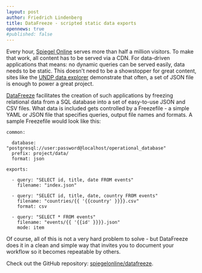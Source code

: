 ```yaml
---
layout: post
author: Friedrich Lindenberg
title: DataFreeze - scripted static data exports
opennews: true
#published: false
---
```


Every hour, [Spiegel Online](http://spiegel.de) serves more than half a million visitors. To
make that work, all content has to be served via a CDN. For data-driven 
applications that means: no dynamic queries can be served easily, data 
needs to be static. This doesn't need to be a showstopper for great
content, sites like the [UNDP data explorer](http://open.undp.org/)
demonstrate that often, a set of JSON file is enough to power a great
project. 

[DataFreeze](https://github.com/spiegelonline/datafreeze) facilitates
the creation of such applications by freezing relational data from a 
SQL database into a set of easy-to-use JSON and CSV files. What data is
included gets controlled by a Freezefile - a simple YAML or JSON file
that specifies queries, output file names and formats. A sample
Freezefile would look like this:
  
    common:

      database: "postgresql://user:password@localhost/operational_database"
      prefix: project/data/
      format: json

    exports:

      - query: "SELECT id, title, date FROM events"
        filename: "index.json"

      - query: "SELECT id, title, date, country FROM events"
        filename: "countries/{{ '{{country' }}}}.csv"
        format: csv

      - query: "SELECT * FROM events"
        filename: "events/{{ '{{id' }}}}.json"
        mode: item

Of course, all of this is not a very hard problem to solve - but
DataFreeze does it in a clean and simple way that invites you to
document your workflow so it becomes repeatable by others.

Check out the GitHub repository: [spiegelonline/datafreeze](https://github.com/spiegelonline/datafreeze).

